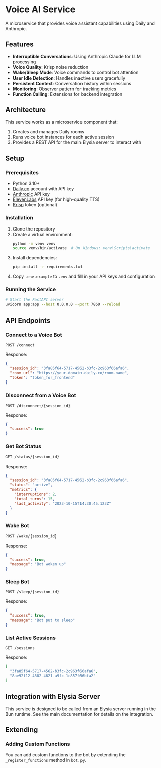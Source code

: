 # Voice AI Service

A microservice that provides voice assistant capabilities using Daily and Anthropic.

## Features

- **Interruptible Conversations**: Using Anthropic Claude for LLM processing
- **Voice Quality**: Krisp noise reduction
- **Wake/Sleep Mode**: Voice commands to control bot attention
- **User Idle Detection**: Handles inactive users gracefully
- **Persistent Context**: Conversation history within sessions
- **Monitoring**: Observer pattern for tracking metrics
- **Function Calling**: Extensions for backend integration

## Architecture

This service works as a microservice component that:
1. Creates and manages Daily rooms
2. Runs voice bot instances for each active session
3. Provides a REST API for the main Elysia server to interact with

## Setup

### Prerequisites

- Python 3.10+
- [Daily.co](https://daily.co) account with API key
- [Anthropic](https://anthropic.com) API key
- [ElevenLabs](https://elevenlabs.io) API key (for high-quality TTS)
- [Krisp](https://krisp.ai) token (optional)

### Installation

1. Clone the repository
2. Create a virtual environment:
   ```bash
   python -m venv venv
   source venv/bin/activate  # On Windows: venv\Scripts\activate
   ```
3. Install dependencies:
   ```bash
   pip install -r requirements.txt
   ```
4. Copy `.env.example` to `.env` and fill in your API keys and configuration

### Running the Service

```bash
# Start the FastAPI server
uvicorn app:app --host 0.0.0.0 --port 7860 --reload
```

## API Endpoints

### Connect to a Voice Bot

```
POST /connect
```

Response:
```json
{
  "session_id": "3fa85f64-5717-4562-b3fc-2c963f66afa6",
  "room_url": "https://your-domain.daily.co/room-name",
  "token": "token_for_frontend"
}
```

### Disconnect from a Voice Bot

```
POST /disconnect/{session_id}
```

Response:
```json
{
  "success": true
}
```

### Get Bot Status

```
GET /status/{session_id}
```

Response:
```json
{
  "session_id": "3fa85f64-5717-4562-b3fc-2c963f66afa6",
  "status": "active",
  "metrics": {
    "interruptions": 2,
    "total_turns": 15,
    "last_activity": "2023-10-15T14:30:45.123Z"
  }
}
```

### Wake Bot

```
POST /wake/{session_id}
```

Response:
```json
{
  "success": true,
  "message": "Bot woken up"
}
```

### Sleep Bot

```
POST /sleep/{session_id}
```

Response:
```json
{
  "success": true,
  "message": "Bot put to sleep"
}
```

### List Active Sessions

```
GET /sessions
```

Response:
```json
[
  "3fa85f64-5717-4562-b3fc-2c963f66afa6",
  "8ae92f12-4382-4621-a9fc-1c857f66bfa2"
]
```

## Integration with Elysia Server

This service is designed to be called from an Elysia server running in the Bun runtime. See the main documentation for details on the integration.

## Extending

### Adding Custom Functions

You can add custom functions to the bot by extending the `_register_functions` method in `bot.py`. 